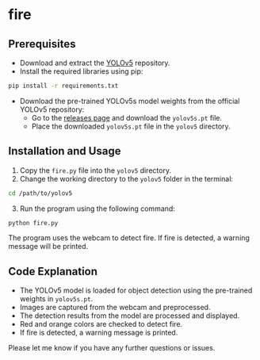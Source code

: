 # fire


## Prerequisites
- Download and extract the [YOLOv5](https://github.com/ultralytics/yolov5) repository.
- Install the required libraries using pip:
```bash
pip install -r requirements.txt
```
- Download the pre-trained YOLOv5s model weights from the official YOLOv5 repository:
  - Go to the [releases page](https://github.com/ultralytics/yolov5/releases) and download the `yolov5s.pt` file.
  - Place the downloaded `yolov5s.pt` file in the `yolov5` directory.

## Installation and Usage
1. Copy the `fire.py` file into the `yolov5` directory.
2. Change the working directory to the `yolov5` folder in the terminal:
```bash
cd /path/to/yolov5
```
3. Run the program using the following command:
```bash
python fire.py
```

The program uses the webcam to detect fire. If fire is detected, a warning message will be printed.

## Code Explanation
- The YOLOv5 model is loaded for object detection using the pre-trained weights in `yolov5s.pt`.
- Images are captured from the webcam and preprocessed.
- The detection results from the model are processed and displayed.
- Red and orange colors are checked to detect fire.
- If fire is detected, a warning message is printed.

Please let me know if you have any further questions or issues.
